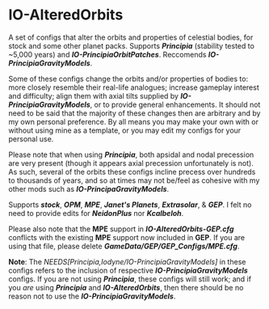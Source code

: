 # IO-AlteredOrbits
A set of configs that alter the orbits and properties of celestial bodies, for stock and some other planet packs.
Supports ***Principia*** (stability tested to ~5,000 years) and ***IO-PrincipiaOrbitPatches***. Reccomends ***IO-PrincipiaGravityModels***.

Some of these configs change the orbits and/or properties of bodies to: more closely resemble their real-life analogues; increase gameplay interest and difficulty; align them with axial tilts supplied by ***IO-PrincipiaGravityModels***, or to provide general enhancements.
It should not need to be said that the majority of these changes then are arbitrary and by my own personal preference. By all means you may make your own with or without using mine as a template, or you may edit my configs for your personal use.

Please note that when using ***Principia***, both apsidal and nodal precession are very present (though it appears axial precession unfortunately is not). As such, several of the orbits these configs incline precess over hundreds to thousands of years, and so at times may not be/feel as cohesive with my other mods such as ***IO-PrincipaGravityModels***.

Supports ***stock***, ***OPM***, ***MPE***, ***Janet's Planets***, ***Extrasolar***, & ***GEP***. I felt no need to provide edits for ***NeidonPlus*** nor ***Kcalbeloh***.

Please also note that the **MPE** support in ***IO-AlteredOrbits-GEP.cfg*** conflicts with the existing **MPE** support now included in **GEP**. If you are using that file, please delete ***GameData/GEP/GEP_Configs/MPE.cfg***.

**Note**: The *NEEDS[Principia,Iodyne/IO-PrincipiaGravityModels]* in these configs refers to the inclusion of respective ***IO-PrincipiaGravityModels*** configs. If you are not using ***Principia***, these configs will still work; and if you *are* using ***Principia*** and ***IO-AlteredOrbits***, then there should be no reason not to use the ***IO-PrincipiaGravityModels***.
